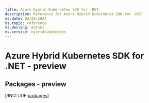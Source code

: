 ```yaml
---
title: Azure Hybrid Kubernetes SDK for .NET
description: Reference for Azure Hybrid Kubernetes SDK for .NET
ms.date: 02/29/2024
ms.topic: reference
ms.devlang: dotnet
ms.service: hybridkubernetes
---
```

# Azure Hybrid Kubernetes SDK for .NET - preview
## Packages - preview
[!INCLUDE [packages](hybrid-kubernetes-index.md)]